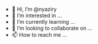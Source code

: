 - 👋 Hi, I’m @nyaziry
- 👀 I’m interested in ...
- 🌱 I’m currently learning ...
- 💞️ I’m looking to collaborate on ...
- 📫 How to reach me ...

<!---
nyaziry/nyaziry is a ✨ special ✨ repository because its `README.md` (this file) appears on your GitHub profile.
You can click the Preview link to take a look at your changes.
--->
